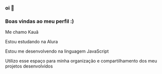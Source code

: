 ### oi 👋

### Boas vindas ao meu perfil :)

Me chamo Kauã

Estou estudando na Alura

Estou me desenvolvendo na linguagem JavaScript

Utilizo esse espaço para minha organização e compartilhamento dos meu projetos desenvolvidos
